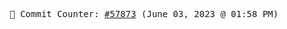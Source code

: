 <p align="center">
    <samp>
        📮 Commit Counter: <a href="https://github.com/Javascript-void0/Javascript-void0/commits/main">#57873</a> (June 03, 2023 @ 01:58 PM)
    </samp>
</p>